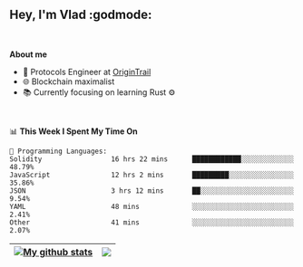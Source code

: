 ## Hey, I'm Vlad :godmode:

<br/>

**About me**
- 💼 Protocols Engineer at [OriginTrail](https://github.com/OriginTrail)
- 🌐 Blockchain maximalist
- 📚 Currently focusing on learning Rust :gear:

<br/>

<!--START_SECTION:waka-->
📊 **This Week I Spent My Time On** 

```text
💬 Programming Languages: 
Solidity                 16 hrs 22 mins      ████████████░░░░░░░░░░░░░   48.79% 
JavaScript               12 hrs 2 mins       █████████░░░░░░░░░░░░░░░░   35.86% 
JSON                     3 hrs 12 mins       ██░░░░░░░░░░░░░░░░░░░░░░░   9.54% 
YAML                     48 mins             ░░░░░░░░░░░░░░░░░░░░░░░░░   2.41% 
Other                    41 mins             ░░░░░░░░░░░░░░░░░░░░░░░░░   2.07%

```


<!--END_SECTION:waka-->


| <a href="https://github.com/anuraghazra/github-readme-stats"><img align="center" src="https://github-readme-stats.vercel.app/api?username=u-hubar&show_icons=true&include_all_commits=true&theme=dark&hide_border=true" alt="My github stats" /></a> | <a href="https://github.com/anuraghazra/github-readme-stats"><img align="center" src="https://github-readme-stats.vercel.app/api/top-langs/?username=u-hubar&layout=compact&theme=dark&hide_border=true" /></a> |
| ------------- | ------------- |
